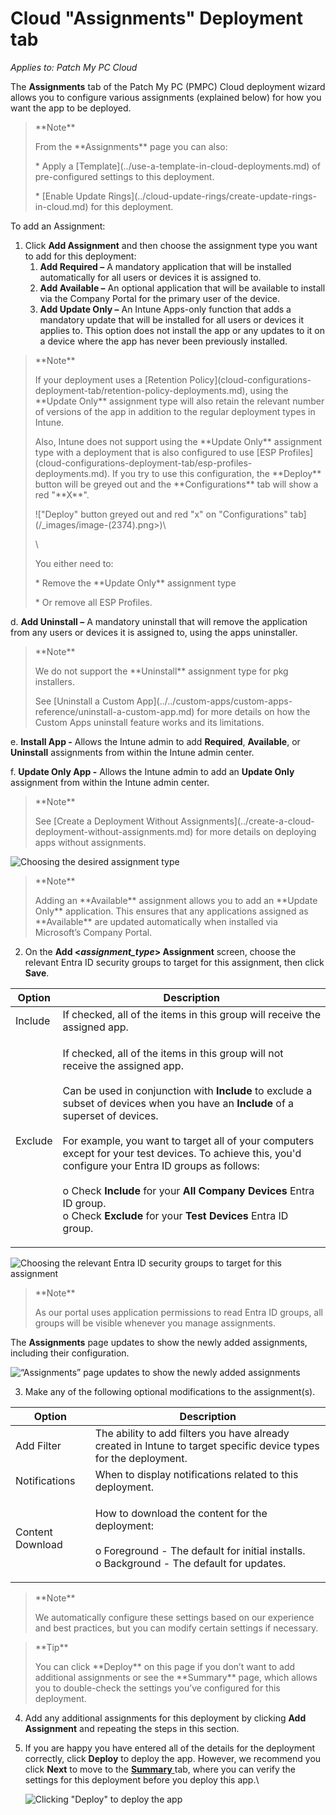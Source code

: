 # Cloud "Assignments" Deployment tab

_Applies to: Patch My PC Cloud_

The **Assignments** tab of the Patch My PC (PMPC) Cloud deployment wizard allows you to configure various assignments (explained below) for how you want the app to be deployed.

<blockquote class="wp-block-quote">
<p>**Note**</p>
<p>From the **Assignments** page you can also:</p>
<p>* Apply a [Template](../use-a-template-in-cloud-deployments.md) of pre-configured settings to this deployment.</p>
<p>* [Enable Update Rings](../cloud-update-rings/create-update-rings-in-cloud.md) for this deployment.</p>
</blockquote>

To add an Assignment:

1. Click **Add Assignment** and then choose the assignment type you want to add for this deployment:
   1. **Add Required –** A mandatory application that will be installed automatically for all users or devices it is assigned to.
   2. **Add Available –** An optional application that will be available to install via the Company Portal for the primary user of the device.
   3. **Add Update Only –** An Intune Apps-only function that adds a mandatory update that will be installed for all users or devices it applies to. This option does not install the app or any updates to it on a device where the app has never been previously installed.

<blockquote class="wp-block-quote">
<p>**Note**</p>
<p>If your deployment uses a [Retention Policy](cloud-configurations-deployment-tab/retention-policy-deployments.md), using the **Update Only** assignment type will also retain the relevant number of versions of the app in addition to the regular deployment types in Intune.</p>
<p>Also, Intune does not support using the **Update Only** assignment type with a deployment that is also configured to use [ESP Profiles](cloud-configurations-deployment-tab/esp-profiles-deployments.md). If you try to use this configuration, the **Deploy** button will be greyed out and the **Configurations** tab will show a red "**X**".</p>
<p>!["Deploy" button greyed out and red "x" on "Configurations" tab](/_images/image-(2374).png>)\</p>
<p>\</p>
<p>You either need to:</p>
<p>* Remove the **Update Only** assignment type</p>
<p>* Or remove all ESP Profiles.</p>
</blockquote>

d. **Add Uninstall –** A mandatory uninstall that will remove the application from any users or devices it is assigned to, using the apps uninstaller.

<blockquote class="wp-block-quote">
<p>**Note**</p>
<p>We do not support the **Uninstall** assignment type for pkg installers.</p>
<p>See [Uninstall a Custom App](../../custom-apps/custom-apps-reference/uninstall-a-custom-app.md) for more details on how the Custom Apps uninstall feature works and its limitations.</p>
</blockquote>

e. **Install App -** Allows the Intune admin to add **Required**, **Available**, or **Uninstall** assignments from within the Intune admin center.

f. **Update Only App -** Allows the Intune admin to add an **Update Only** assignment from within the Intune admin center.

<blockquote class="wp-block-quote">
<p>**Note**</p>
<p>See [Create a Deployment Without Assignments](../create-a-cloud-deployment-without-assignments.md) for more details on deploying apps without assignments.</p>
</blockquote>

![Choosing the desired assignment type](/_images/image-(2386).png "Choosing the desired assignment type")

<blockquote class="wp-block-quote">
<p>**Note**</p>
<p>Adding an **Available** assignment allows you to add an **Update Only** application. This ensures that any applications assigned as **Available** are updated automatically when installed via Microsoft’s Company Portal.</p>
</blockquote>

2. On the **Add <**_**assignment\_type**_**> Assignment** screen, choose the relevant Entra ID security groups to target for this assignment, then click **Save**.

| Option  | Description                                                                                                                                                                                                                                                                                                                                                                                                                                                                                                                                                                                                           |
| ------- | --------------------------------------------------------------------------------------------------------------------------------------------------------------------------------------------------------------------------------------------------------------------------------------------------------------------------------------------------------------------------------------------------------------------------------------------------------------------------------------------------------------------------------------------------------------------------------------------------------------------- |
| Include | If checked, all of the items in this group will receive the assigned app.                                                                                                                                                                                                                                                                                                                                                                                                                                                                                                                                             |
| Exclude | <p>If checked, all of the items in this group will not receive the assigned app.<br><br>Can be used in conjunction with <strong>Include</strong> to exclude a subset of devices when you have an <strong>Include</strong> of a superset of devices.<br><br>For example, you want to target all of your computers except for your test devices. To achieve this, you'd configure your Entra ID groups as follows:<br><br>o Check <strong>Include</strong> for your <strong>All Company Devices</strong> Entra ID group.<br>o Check <strong>Exclude</strong> for your <strong>Test Devices</strong> Entra ID group.</p> |

![Choosing the relevant Entra ID security groups to target for this assignment](/_images/image-(2387).png "Choosing the relevant Entra ID security groups to target for this assignment")

<blockquote class="wp-block-quote">
<p>**Note**</p>
<p>As our portal uses application permissions to read Entra ID groups, all groups will be visible whenever you manage assignments.</p>
</blockquote>

The **Assignments** page updates to show the newly added assignments, including their configuration.

![“Assignments” page updates to show the newly added assignments](/_images/image-(2388).png "“Assignments” page updates to show the newly added assignments")

3. Make any of the following optional modifications to the assignment(s).

| Option           | Description                                                                                                                                               |
| ---------------- | --------------------------------------------------------------------------------------------------------------------------------------------------------- |
| Add Filter       | The ability to add filters you have already created in Intune to target specific device types for the deployment.                                         |
| Notifications    | When to display notifications related to this deployment.                                                                                                 |
| Content Download | <p>How to download the content for the deployment:<br><br>o Foreground - The default for initial installs.<br>o Background - The default for updates.</p> |

<blockquote class="wp-block-quote">
<p>**Note**</p>
<p>We automatically configure these settings based on our experience and best practices, but you can modify certain settings if necessary.</p>
</blockquote>

<blockquote class="wp-block-quote">
<p>**Tip**</p>
<p>You can click **Deploy** on this page if you don’t want to add additional assignments or see the **Summary** page, which allows you to double-check the settings you’ve configured for this deployment.</p>
</blockquote>

4. Add any additional assignments for this deployment by clicking **Add Assignment** and repeating the steps in this section.
5.  If you are happy you have entered all of the details for the deployment correctly, click **Deploy** to deploy the app. However, we recommend you click **Next** to move to the [**Summary** ](cloud-summary-deployment-tab.md)tab, where you can verify the settings for this deployment before you deploy this app.\


    ![Clicking &#x22;Deploy&#x22; to deploy the app](/_images/image-(2390).png "Clicking &#x22;Deploy&#x22; to deploy the app")